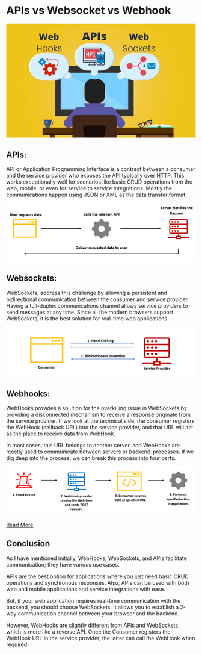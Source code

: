 # APIs vs Websocket vs Webhook

<p align="center">
  <img src="Assets/api-websocket-webhook.jpg" />
</p>

## APIs:
API or Application Programming Interface is a contract between a consumer and the service provider who exposes the API typically over HTTP.
This works exceptionally well for scenarios like basic CRUD operations from the web, mobile, or even for service to service integrations. Mostly the communications happen using JSON or XML as the data transfer format.

<p align="center">
  <img src="Assets/api.png" />
</p>

## Websockets:
WebSockets, address this challenge by allowing a persistent and bidirectional communication between the consumer and service provider.
Having a full-duplex communications channel allows service providers to send messages at any time. Since all the modern browsers support WebSockets, it is the best solution for real-time web applications.

<p align="center">
  <img src="Assets/websocket.png" />
</p>


## Webhooks:
WebHooks provides a solution for the overkilling issue in WebSockets by providing a disconnected mechanism to receive a response originate from the service provider.
If we look at the technical side, the consumer registers the WebHook (callback URL) into the service provider, and that URL will act as the place to receive data from WebHook.

In most cases, this URL belongs to another server, and WebHooks are mostly used to communicate between servers or backend-processes.
If we dig deep into the process, we can break this process into four parts.

<p align="center">
  <img src="Assets/webhook-perfect.png" />
</p>

[Read More](https://blog.bitsrc.io/apis-vs-websockets-vs-webhooks-what-to-choose-5942b73aeb9b)


## Conclusion
As I have mentioned initially, WebHooks, WebSockets, and APIs facilitate communication; they have various use cases.

APIs are the best option for applications where you just need basic CRUD operations and synchronous responses. Also, APIs can be used with both web and mobile applications and service integrations with ease.

But, if your web application requires real-time communication with the backend, you should choose WebSockets. It allows you to establish a 2-way communication channel between your browser and the backend.

However, WebHooks are slightly different from APIs and WebSockets, which is more like a reverse API. Once the Consumer registers the WebHook URL in the service provider, the latter can call the WebHook when required.